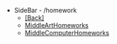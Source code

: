 - SideBar - /homework
  - [[Back]](../)
  - [MiddleArtHomeworks](art.md)
  - [MiddleComputerHomeworks](comp.md)